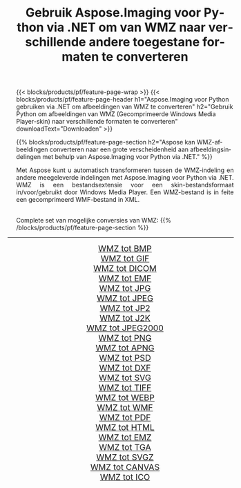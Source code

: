 ﻿---
title: Gebruik Aspose.Imaging voor Python via .NET om van WMZ naar verschillende andere toegestane formaten te converteren 
weight: 3920
url: /nl/python-net/conversion/from/wmz 
lang: nl
langdirlevel: 2
locales: zh-hans,ja,it,ru,de,es,fr,nl,id,lt,pl,pt,vi,tr,ko,zh-hant,ar,hi,th,sv,cs,uk,he
description: U kunt snel transformeren van WMZ(Gecomprimeerde Windows Media Player-skin) naar verschillende formaten met behulp van Aspose.Imaging voor Python via .NET.
---

{{< blocks/products/pf/feature-page-wrap >}}
{{< blocks/products/pf/feature-page-header h1="Aspose.Imaging voor Python gebruiken via .NET om afbeeldingen van WMZ te converteren" h2="Gebruik Python om afbeeldingen van WMZ (Gecomprimeerde Windows Media Player-skin) naar verschillende formaten te converteren" downloadText="Downloaden" >}}


{{% blocks/products/pf/feature-page-section  h2="Aspose kan WMZ-afbeeldingen converteren naar een grote verscheidenheid aan afbeeldingsindelingen met behulp van Aspose.Imaging voor Python via .NET." %}}
<p align=justify>Met Aspose kunt u automatisch transformeren tussen de WMZ-indeling en andere meegeleverde indelingen met Aspose.Imaging voor Python via .NET. WMZ is een bestandsextensie voor een skin-bestandsformaat in/voor/gebruikt door Windows Media Player. Een WMZ-bestand is in feite een gecomprimeerd WMF-bestand in XML.</p>
<br/>
Complete set van mogelijke conversies van WMZ:
{{% /blocks/products/pf/feature-page-section %}}
<div class="container-fluid productfamilypage bg-gray">
    <div class="convertypes bg-gray agp-content section">
        <div class="container">
		<hr style="margin-left:-20px;"/>
		<div class="row other-converters" style="gap: 10px;font-size: 19px;text-align:center;">
		    <div class='col-md-2 other-converter remove-lp remove-rp'><a href="/imaging/nl/python-net/conversion/wmz-to-bmp" style="padding:15px;">WMZ tot BMP</a></div><div class='col-md-2 other-converter remove-lp remove-rp'><a href="/imaging/nl/python-net/conversion/wmz-to-gif" style="padding:15px;">WMZ tot GIF</a></div><div class='col-md-2 other-converter remove-lp remove-rp'><a href="/imaging/nl/python-net/conversion/wmz-to-dicom" style="padding:15px;">WMZ tot DICOM</a></div><div class='col-md-2 other-converter remove-lp remove-rp'><a href="/imaging/nl/python-net/conversion/wmz-to-emf" style="padding:15px;">WMZ tot EMF</a></div><div class='col-md-2 other-converter remove-lp remove-rp'><a href="/imaging/nl/python-net/conversion/wmz-to-jpg" style="padding:15px;">WMZ tot JPG</a></div><div class='col-md-2 other-converter remove-lp remove-rp'><a href="/imaging/nl/python-net/conversion/wmz-to-jpeg" style="padding:15px;">WMZ tot JPEG</a></div><div class='col-md-2 other-converter remove-lp remove-rp'><a href="/imaging/nl/python-net/conversion/wmz-to-jp2" style="padding:15px;">WMZ tot JP2</a></div><div class='col-md-2 other-converter remove-lp remove-rp'><a href="/imaging/nl/python-net/conversion/wmz-to-j2k" style="padding:15px;">WMZ tot J2K</a></div><div class='col-md-2 other-converter remove-lp remove-rp'><a href="/imaging/nl/python-net/conversion/wmz-to-jpeg2000" style="padding:15px;">WMZ tot JPEG2000</a></div><div class='col-md-2 other-converter remove-lp remove-rp'><a href="/imaging/nl/python-net/conversion/wmz-to-png" style="padding:15px;">WMZ tot PNG</a></div><div class='col-md-2 other-converter remove-lp remove-rp'><a href="/imaging/nl/python-net/conversion/wmz-to-apng" style="padding:15px;">WMZ tot APNG</a></div><div class='col-md-2 other-converter remove-lp remove-rp'><a href="/imaging/nl/python-net/conversion/wmz-to-psd" style="padding:15px;">WMZ tot PSD</a></div><div class='col-md-2 other-converter remove-lp remove-rp'><a href="/imaging/nl/python-net/conversion/wmz-to-dxf" style="padding:15px;">WMZ tot DXF</a></div><div class='col-md-2 other-converter remove-lp remove-rp'><a href="/imaging/nl/python-net/conversion/wmz-to-svg" style="padding:15px;">WMZ tot SVG</a></div><div class='col-md-2 other-converter remove-lp remove-rp'><a href="/imaging/nl/python-net/conversion/wmz-to-tiff" style="padding:15px;">WMZ tot TIFF</a></div><div class='col-md-2 other-converter remove-lp remove-rp'><a href="/imaging/nl/python-net/conversion/wmz-to-webp" style="padding:15px;">WMZ tot WEBP</a></div><div class='col-md-2 other-converter remove-lp remove-rp'><a href="/imaging/nl/python-net/conversion/wmz-to-wmf" style="padding:15px;">WMZ tot WMF</a></div><div class='col-md-2 other-converter remove-lp remove-rp'><a href="/imaging/nl/python-net/conversion/wmz-to-pdf" style="padding:15px;">WMZ tot PDF</a></div><div class='col-md-2 other-converter remove-lp remove-rp'><a href="/imaging/nl/python-net/conversion/wmz-to-html" style="padding:15px;">WMZ tot HTML</a></div><div class='col-md-2 other-converter remove-lp remove-rp'><a href="/imaging/nl/python-net/conversion/wmz-to-emz" style="padding:15px;">WMZ tot EMZ</a></div><div class='col-md-2 other-converter remove-lp remove-rp'><a href="/imaging/nl/python-net/conversion/wmz-to-tga" style="padding:15px;">WMZ tot TGA</a></div><div class='col-md-2 other-converter remove-lp remove-rp'><a href="/imaging/nl/python-net/conversion/wmz-to-svgz" style="padding:15px;">WMZ tot SVGZ</a></div><div class='col-md-2 other-converter remove-lp remove-rp'><a href="/imaging/nl/python-net/conversion/wmz-to-canvas" style="padding:15px;">WMZ tot CANVAS</a></div><div class='col-md-2 other-converter remove-lp remove-rp'><a href="/imaging/nl/python-net/conversion/wmz-to-ico" style="padding:15px;">WMZ tot ICO</a></div>
                </div>
        </div>
    </div>
</div>
<br/>

